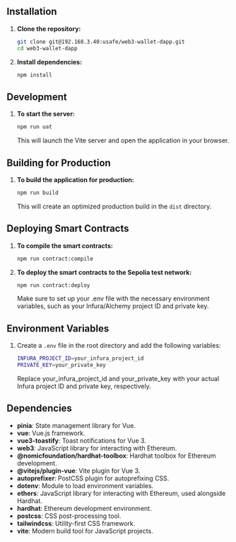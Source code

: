 
## Installation

1. **Clone the repository:**

   ```bash
   git clone git@192.168.3.40:usafe/web3-wallet-dapp.git
   cd web3-wallet-dapp
   ```

2. **Install dependencies:**

   ```bash
   npm install
   ```

## Development

1. **To start the server:**

   ```bash
   npm run uat
   ```

   This will launch the Vite server and open the application in your browser.

## Building for Production

1. **To build the application for production:**

   ```bash
   npm run build
   ```

   This will create an optimized production build in the `dist` directory.

## Deploying Smart Contracts

1. **To compile the smart contracts:**

   ```bash 
   npm run contract:compile
   ```

2. **To deploy the smart contracts to the Sepolia test network:**

   ```bash
   npm run contract:deploy
   ```

   Make sure to set up your .env file with the necessary environment variables, such as your Infura/Alchemy project ID and private key.

## Environment Variables

1. Create a `.env` file in the root directory and add the following variables:
   ```bash
   INFURA_PROJECT_ID=your_infura_project_id
   PRIVATE_KEY=your_private_key
   ```
   Replace your_infura_project_id and your_private_key with your actual Infura project ID and private key, respectively.

## Dependencies

- **pinia**: State management library for Vue.
- **vue**: Vue.js framework.
- **vue3-toastify**: Toast notifications for Vue 3.
- **web3**: JavaScript library for interacting with Ethereum.
- **@nomicfoundation/hardhat-toolbox**: Hardhat toolbox for Ethereum development.
- **@vitejs/plugin-vue**: Vite plugin for Vue 3.
- **autoprefixer**: PostCSS plugin for autoprefixing CSS.
- **dotenv**: Module to load environment variables.
- **ethers**: JavaScript library for interacting with Ethereum, used alongside Hardhat.
- **hardhat**: Ethereum development environment.
- **postcss**: CSS post-processing tool.
- **tailwindcss**: Utility-first CSS framework.
- **vite**: Modern build tool for JavaScript projects.
